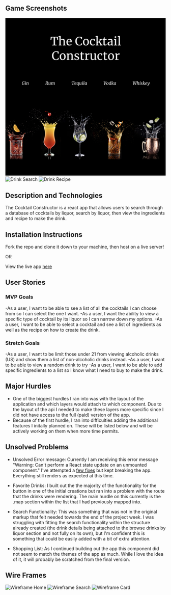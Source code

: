 ## Game Screenshots

![Home Page](./images/CocktailLiveHomepage.png)
![Drink Search]('./images/CocktailLiveBrowse.png')
![Drink Recipe]('./images/CocktailLiveRecipe.png)


## Description and Technologies

The Cocktail Constructor is a react app that allows users to search through a database of cocktails by liquor, search by liquor, then view the ingredients and recipe to make the drink.

## Installation Instructions

Fork the repo and clone it down to your machine, then host on a live server!

OR

View the live app [here](https://tender-mayer-377c2d.netlify.app/drinks/details/16333)

## User Stories

### MVP Goals

-As a user, I want to be able to see a list of all the cocktails I can choose from so I can select the one I want.
-As a user, I want the ability to view a specific type of cocktail by its liquor so I can narrow down my options.
-As a user, I want to be able to select a cocktail and see a list of ingredients as well as the recipe on how to create the drink.


### Stretch Goals

-As a user, I want to be limit those under 21 from viewing alcoholic drinks (US) and show them a list of non-alcoholic drinks instead.
-As a user, I want to be able to view a random drink to try 
-As a user, I want to be able to add specific ingredients to a list so I know what I need to buy to make the drink.


## Major Hurdles

- One of the biggest hurdles I ran into was with the layout of the application and which layers would attach to which component. Due to the layout of the api I needed to make these layers more specific since I did not have access to the full (paid) version of the app. 
- Because of the first hurdle, I ran into difficulties adding the additional features I initally planned on. These will be listed below and will be actively working on them when more time permits.


## Unsolved Problems

- Unsolved Error message: Currently I am receiving this error message "Warning: Can't perform a React state update on an unmounted component." I've attempted a [few fixes](https://stackoverflow.com/questions/53949393/cant-perform-a-react-state-update-on-an-unmounted-component) but kept breaking the app. Everything still renders as expected at this time.

- Favorite Drinks: I built out the the majority of the functionality for the button in one of the initial creations but ran into a problem with the route that the drinks were rendering. The main hurdle on this currently is the .map section within the list that I had previously mapped into. 

- Search Functionality: This was something that was not in the original markup that felt needed towards the end of the project week. I was struggling with fitting the search functionality within the structure already created (the drink details being attached to the browse drinks by liquor section and not fully on its own), but I'm confident this is something that could be easily added with a bit of extra attention.


- Shopping List: As I continued building out the app this component did not seem to match the themes of the app as much. While I love the idea of it, it will probably be scratched from the final version.

## Wire Frames

![Wireframe Home]('./images/CocktailWireframeHome.png')
![Wireframe Search]('./images/CocktailWireframeBrowse.png')
![Wireframe Card]('./images/CocktailWireframeCard.png')